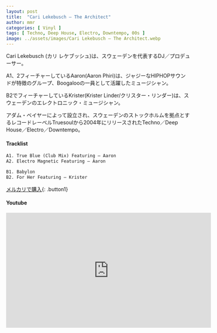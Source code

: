 ```yaml
---
layout: post
title:  "Cari Lekebusch – The Architect"
author: mmr
categories: [ Vinyl ]
tags: [ Techno, Deep House, Electro, Downtempo, 00s ]
image: ../assets/images/Cari Lekebusch – The Architect.webp
---
```


Cari Lekebusch (カリ レケブッシュ)は、スウェーデンを代表するDJ／プロデューサー。

A1、2フィーチャーしているAaron(Aaron Phiri)は、ジャジーなHIPHOPサウンドが特徴のグループ、Boogalooの一員として活躍したミュージシャン。

B2でフィーチャーしているKrister(Krister Linder/クリスター・リンダー)は、スウェーデンのエレクトロニック・ミュージシャン。

アダム・ベイヤーによって設立され、スウェーデンのストックホルムを拠点とするレコードレーベルTruesoulから2004年にリリースされたTechno／Deep House／Electro／Downtempo。

#### Tracklist
```md
A1. True Blue (Club Mix) Featuring – Aaron
A2. Electro Magnetic Featuring – Aaron

B1. Babylon
B2. For Her Featuring – Krister
```

[メルカリで購入](https://jp.mercari.com/item/m68178436589?afid=6142608987){: .button1}

#### Youtube
<iframe width="560" height="315" src="https://www.youtube.com/embed/FuUwv5RGzPk?si=SHL8UqQGISfxT1WZ" title="YouTube video player" frameborder="0" allow="accelerometer; autoplay; clipboard-write; encrypted-media; gyroscope; picture-in-picture; web-share" referrerpolicy="strict-origin-when-cross-origin" allowfullscreen></iframe>